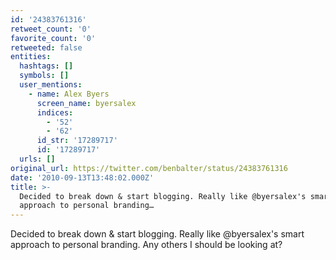 ```yaml
---
id: '24383761316'
retweet_count: '0'
favorite_count: '0'
retweeted: false
entities:
  hashtags: []
  symbols: []
  user_mentions:
    - name: Alex Byers
      screen_name: byersalex
      indices:
        - '52'
        - '62'
      id_str: '17289717'
      id: '17289717'
  urls: []
original_url: https://twitter.com/benbalter/status/24383761316
date: '2010-09-13T13:48:02.000Z'
title: >-
  Decided to break down & start blogging. Really like @byersalex's smart
  approach to personal branding…
---
```


Decided to break down & start blogging. Really like @byersalex's smart approach to personal branding. Any others I should be looking at?